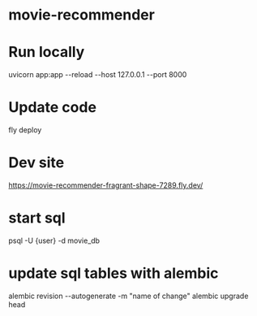 # movie-recommender

# Run locally
uvicorn app:app --reload --host 127.0.0.1 --port 8000
<!-- fastapi dev app.py -->


# Update code
fly deploy


# Dev site
https://movie-recommender-fragrant-shape-7289.fly.dev/


# start sql
psql -U {user} -d movie_db



# update sql tables with alembic
alembic revision --autogenerate -m "name of change"
alembic upgrade head
